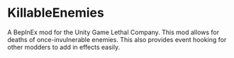 # KillableEnemies
A BepInEx mod for the Unity Game Lethal Company. This mod allows for deaths of once-invulnerable enemies. This also provides event hooking for other modders to add in effects easily.
